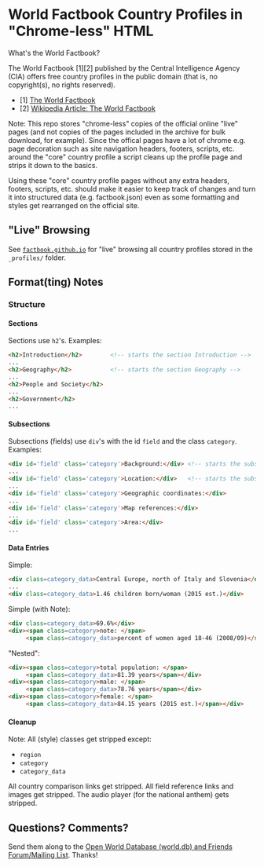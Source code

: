 # World Factbook Country Profiles in "Chrome-less" HTML

What's the World Factbook?

The World Factbook [1][2] published by the Central Intelligence Agency (CIA)
offers free country profiles in the public domain (that is, no copyright(s), no rights reserved).

- [1] [The World Factbook](https://www.cia.gov/library/publications/the-world-factbook/)
- [2] [Wikipedia Article: The World Factbook](http://en.wikipedia.org/wiki/The_World_Factbook)


Note: This repo stores "chrome-less" copies of the official online "live" pages
(and not copies of the pages included in the archive for bulk download, for example).
Since the offical pages have a lot of chrome e.g. page decoration such as site 
navigation headers, footers, scripts, etc. around the "core" country profile
a script cleans up the profile page and strips it down to the basics. 

Using these "core" country profile pages without any extra headers, footers, scripts, etc.
should make it easier to keep track of changes and turn it into structured data (e.g. factbook.json)
even as some formatting and styles get rearranged on the official site. 


## "Live" Browsing

See [`factbook.github.io`](http://factbook.github.io) for "live" browsing all
country profiles stored in the `_profiles/` folder.


## Format(ting) Notes


### Structure

#### Sections

Sections use `h2`'s. Examples:

``` html
<h2>Introduction</h2>        <!-- starts the section Introduction -->
...
<h2>Geography</h2>           <!-- starts the section Geography -->
...
<h2>People and Society</h2>
...
<h2>Government</h2>
...
```

#### Subsections

Subsections (fields) use `div`'s with the id `field` and the class `category`.
Examples:

``` html
<div id='field' class='category'>Background:</div> <!-- starts the subsection Background -->
...
<div id='field' class='category'>Location:</div>   <!-- starts the subsection Location -->
...
<div id='field' class='category'>Geographic coordinates:</div>
...
<div id='field' class='category'>Map references:</div>
...
<div id='field' class='category'>Area:</div>
...
```

#### Data Entries

Simple:

``` html
<div class=category_data>Central Europe, north of Italy and Slovenia</div>
...
<div class=category_data>1.46 children born/woman (2015 est.)</div>
```

Simple (with Note):

``` html
<div class=category_data>69.6%</div>
<div><span class=category>note: </span>
     <span class=category_data>percent of women aged 18-46 (2008/09)</span></div>
```

"Nested":

``` html
<div><span class=category>total population: </span>
     <span class=category_data>81.39 years</span></div>
<div><span class=category>male: </span>
     <span class=category_data>78.76 years</span></div>
<div><span class=category>female: </span>
     <span class=category_data>84.15 years (2015 est.)</span></div>
```




#### Cleanup

Note: All (style) classes get stripped except:

- `region`
- `category`
- `category_data`

All country comparison links get stripped.
All field reference links and images get stripped.
The audio player (for the national anthem) gets stripped.


## Questions? Comments?

Send them along to the [Open World Database (world.db) and Friends Forum/Mailing List](http://groups.google.com/group/openmundi). 
Thanks!
